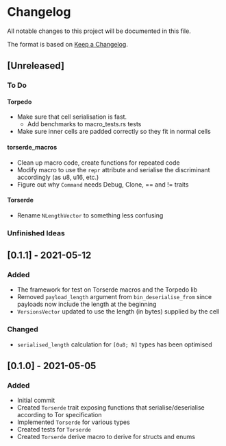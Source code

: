 # Changelog
All notable changes to this project will be documented in this file.

The format is based on [Keep a Changelog](https://keepachangelog.com/en/1.0.0/).

## [Unreleased]
### To Do

#### Torpedo

- Make sure that cell serialisation is fast. 
  - Add benchmarks to macro_tests.rs tests
- Make sure inner cells are padded correctly so they fit in normal cells

#### torserde_macros
- Clean up macro code, create functions for repeated code
- Modify macro to use the `repr` attribute and serialise the discriminant accordingly (as u8, u16, etc.)
- Figure out why `Command` needs Debug, Clone, == and != traits

#### Torserde
- Rename `NLengthVector` to something less confusing

### Unfinished Ideas

## [0.1.1] - 2021-05-12
### Added
- The framework for test on Torserde macros and the Torpedo lib
- Removed `payload_length` argument from `bin_deserialise_from` since payloads now include the length at the beginning
- `VersionsVector` updated to use the length (in bytes) supplied by the cell

### Changed
- `serialised_length` calculation for `[0u8; N]` types has been optimised

## [0.1.0] - 2021-05-05
### Added
- Initial commit
- Created `Torserde` trait exposing functions that serialise/deserialise according to Tor specification
- Implemented `Torserde` for various types
- Created tests for `Torserde`  
- Created `Torserde` derive macro to derive for structs and enums